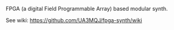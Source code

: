 FPGA (a digital Field Programmable Array) based modular synth.

See wiki: https://github.com/UA3MQJ/fpga-synth/wiki